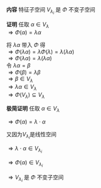 **内容**
特征子空间 $V_{\lambda_i}$ 是 $\Phi$ 不变子空间

**证明**
任取 $\alpha\in V_\lambda$  
$\Rightarrow \Phi(\alpha)=\lambda\alpha$

将 $\lambda\alpha$ 带入 $\Phi$ 得  
$\Rightarrow \Phi(\lambda\alpha)=\lambda\Phi(\lambda)=\lambda(\lambda\alpha)$  
$\Rightarrow \Phi(\lambda\alpha)=\lambda(\lambda\alpha)$  
令 $\lambda\alpha=\beta$  
$\Rightarrow \Phi(\beta)=\lambda\beta$  
$\Rightarrow \beta\in V_\lambda$  
$\Rightarrow \lambda\alpha\in V_\lambda$  
$\Rightarrow \Phi(V_\lambda)\subseteq V_\lambda$

**极简证明**
任取 $\alpha\in V_\lambda$  

$\Rightarrow \Phi(\alpha)=\lambda\cdot\alpha$

又因为$V_{\lambda_i}$是线性空间

$\Rightarrow \lambda\cdot\alpha\in V_{\lambda_i}$

$\Rightarrow \Phi(\alpha)\in V_{\lambda_i}$

$\Rightarrow V_{\lambda_i}$ 是 $\Phi$ 不变子空间

